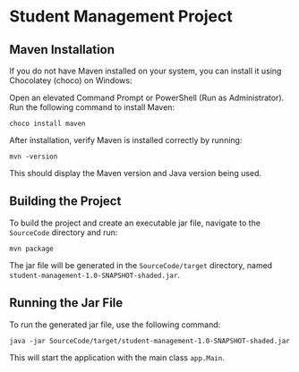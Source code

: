 # Student Management Project

## Maven Installation

If you do not have Maven installed on your system, you can install it using Chocolatey (choco) on Windows:

Open an elevated Command Prompt or PowerShell (Run as Administrator).
Run the following command to install Maven:

```
choco install maven
```

After installation, verify Maven is installed correctly by running:

```
mvn -version
```

This should display the Maven version and Java version being used.

## Building the Project

To build the project and create an executable jar file, navigate to the `SourceCode` directory and run:

```
mvn package
```

The jar file will be generated in the `SourceCode/target` directory, named `student-management-1.0-SNAPSHOT-shaded.jar`.

## Running the Jar File

To run the generated jar file, use the following command:

```
java -jar SourceCode/target/student-management-1.0-SNAPSHOT-shaded.jar
```

This will start the application with the main class `app.Main`.
